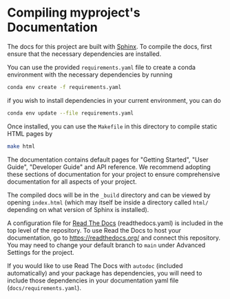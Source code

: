 # Compiling myproject's Documentation

The docs for this project are built with [Sphinx](http://www.sphinx-doc.org/en/master/).
To compile the docs, first ensure that the necessary dependencies are installed.



You can use the provided `requirements.yaml` file to create a conda environment with the necessary dependencies by running

```bash
conda env create -f requirements.yaml
```

if you wish to install dependencies in your current environment, you can do

```bash
conda env update --file requirements.yaml
```



Once installed, you can use the `Makefile` in this directory to compile static HTML pages by
```bash
make html
```

The documentation contains default pages for "Getting Started", "User Guide", "Developer Guide" and API reference. 
We recommend adopting these sections of documentation for your project to ensure comprehensive documentation for all aspects of your project.

The compiled docs will be in the `_build` directory and can be viewed by opening `index.html` (which may itself 
be inside a directory called `html/` depending on what version of Sphinx is installed).


A configuration file for [Read The Docs](https://readthedocs.org/) (readthedocs.yaml) is included in the top level of the repository. To use Read the Docs to host your documentation, go to https://readthedocs.org/ and connect this repository. You may need to change your default branch to `main` under Advanced Settings for the project.

If you would like to use Read The Docs with `autodoc` (included automatically) and your package has dependencies, you will need to include those dependencies in your documentation yaml file (`docs/requirements.yaml`).

